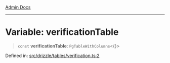 [Admin Docs](/)

***

# Variable: verificationTable

> `const` **verificationTable**: `PgTableWithColumns`\<\{\}\>

Defined in: [src/drizzle/tables/verification.ts:2](https://github.com/PurnenduMIshra129th/talawa-api/blob/89904a627ec60a3b378f6b033f4255df4e9e59ab/src/drizzle/tables/verification.ts#L2)
